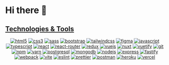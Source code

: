 
# Hi there 👋
##  <u>Technologies & Tools</u>

<p align="center">
  <a href="https://www.w3.org/html/" target="_blank"><img src="https://img.shields.io/badge/HTML5-E34F26?style=for-the-badge&logo=html5&logoColor=white" alt="html5"></a>
  <a href="https://www.w3.org/Style/CSS/" target="_blank"><img src="https://img.shields.io/badge/CSS3-1572B6?style=for-the-badge&logo=css3&logoColor=white" alt="css3"></a>
  <a href="https://sass-lang.com" target="_blank"><img src="https://img.shields.io/badge/Sass-CC6699?style=for-the-badge&logo=sass&logoColor=white" alt="sass"></a>
  <a href="https://getbootstrap.com" target="_blank"><img src="https://img.shields.io/badge/Bootstrap-563D7C?style=for-the-badge&logo=bootstrap&logoColor=white" alt="bootstrap"></a>
  <a href="https://tailwindcss.com" target="_blank"><img src="https://img.shields.io/badge/Tailwind_CSS-38B2AC?style=for-the-badge&logo=tailwind-css&logoColor=white" alt="tailwindcss"></a>
  <a href="https://www.figma.com" target="_blank"><img src="https://img.shields.io/badge/Figma-F24E1E?style=for-the-badge&logo=figma&logoColor=white" alt="figma"></a>
  <a href="https://developer.mozilla.org/en-US/docs/Web/JavaScript" target="_blank"><img src="https://img.shields.io/badge/JavaScript-323330?style=for-the-badge&logo=javascript&logoColor=F7DF1E" alt="javascript"></a>
  <a href="https://www.typescriptlang.org" target="_blank"><img src="https://img.shields.io/badge/TypeScript-007ACC?style=for-the-badge&logo=typescript&logoColor=white" alt="typescript"></a>
  <a href="https://reactjs.org" target="_blank"><img src="https://img.shields.io/badge/React-20232A?style=for-the-badge&logo=react&logoColor=61DAFB" alt="react"></a>
  <a href="https://reactrouter.com" target="_blank"><img src="https://img.shields.io/badge/React_Router-CA4245?style=for-the-badge&logo=react-router&logoColor=white" alt="react-router"></a>
  <a href="https://redux.js.org" target="_blank"><img src="https://img.shields.io/badge/Redux-593D88?style=for-the-badge&logo=redux&logoColor=white" alt="redux"></a>
  <a href="https://vuejs.org" target="_blank"><img src="https://img.shields.io/badge/Vue.js-35495E?style=for-the-badge&logo=vuedotjs&logoColor=4FC08D" alt="vuejs"></a>
  <a href="https://nuxtjs.org" target="_blank"><img src="https://img.shields.io/badge/nuxt.js-00C58E?style=for-the-badge&logo=nuxtdotjs&logoColor=white" alt="nuxt"></a>
  <a href="https://vuetifyjs.com/en/" target="_blank"><img src="https://img.shields.io/badge/Vuetify-1867C0?style=for-the-badge&logo=vuetify&logoColor=white" alt="vuetify"></a>
  <a href="https://git-scm.com" target="_blank"><img src="https://img.shields.io/badge/Git-F05032?style=for-the-badge&logo=git&logoColor=white" alt="git"></a>
  <a href="https://www.npmjs.com" target="_blank"><img src="https://img.shields.io/badge/npm-CB3837?style=for-the-badge&logo=npm&logoColor=white" alt="npm"></a>
  <a href="https://yarnpkg.com" target="_blank"><img src="https://img.shields.io/badge/Yarn-2C8EBB?style=for-the-badge&logo=yarn&logoColor=white" alt="yarn"></a>
  <a href="https://www.postgresql.org" target="_blank"><img src="https://img.shields.io/badge/PostgreSQL-316192?style=for-the-badge&logo=postgresql&logoColor=white" alt="postgresql"></a>
  <a href="https://www.mongodb.com" target="_blank"><img src="https://img.shields.io/badge/MongoDB-white?style=for-the-badge&logo=mongodb&logoColor=4EA94B" alt="mongodb"></a>
  <a href="https://nodejs.org" target="_blank"><img src="https://img.shields.io/badge/Node.js-339933?style=for-the-badge&logo=nodedotjs&logoColor=white" alt="nodejs"></a>
  <a href="https://expressjs.com" target="_blank"><img src="https://img.shields.io/badge/Express.js-000000?style=for-the-badge&logo=express&logoColor=white" alt="express"></a>
  <a href="https://www.fastify.io" target="_blank"><img src="https://img.shields.io/badge/fastify-202020?style=for-the-badge&logo=fastify&logoColor=white" alt="fastify"></a>
  <a href="https://webpack.js.org" target="_blank"><img src="https://img.shields.io/badge/Webpack-8DD6F9?style=for-the-badge&logo=Webpack&logoColor=white" alt="webpack"></a>
  <a href="https://vitejs.dev" target="_blank"><img src="https://img.shields.io/badge/Vite-B73BFE?style=for-the-badge&logo=vite&logoColor=FFD62E" alt="vite"></a>
  <a href="https://eslint.org" target="_blank"><img src="https://img.shields.io/badge/eslint-3A33D1?style=for-the-badge&logo=eslint&logoColor=white" alt="eslint"></a>
  <a href="https://prettier.io" target="_blank"><img src="https://img.shields.io/badge/prettier-1A2C34?style=for-the-badge&logo=prettier&logoColor=F7BA3E" alt="prettier"></a>
  <a href="https://www.postman.com" target="_blank"><img src="https://img.shields.io/badge/Postman-FF6C37?style=for-the-badge&logo=Postman&logoColor=white" alt="postman"></a>
  <a href="https://www.heroku.com" target="_blank"><img src="https://img.shields.io/badge/Heroku-430098?style=for-the-badge&logo=heroku&logoColor=white" alt="heroku"></a>
  <a href="https://vercel.com" target="_blank"><img src="https://img.shields.io/badge/Vercel-000000?style=for-the-badge&logo=vercel&logoColor=white" alt="vercel"></a>
</p>
